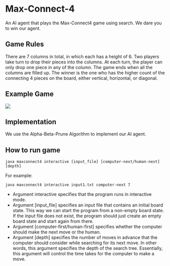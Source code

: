 # Max-Connect-4
An AI agent that plays the Max-Connect4 game using search. We dare you to win our agent.

## Game Rules
There are 7 columns in total, in which each has a height of 6. Two players take turn to drop their pieces into the columns. At each turn, the player can only drop one piece in any of the column. The game ends when all the columns are filled up. The winner is the one who has the higher count of the connecting 4 pieces on the board, either vertical, horizontal, or diagonal.

## Example Game
![](http://omega.uta.edu/~gopikrishnav/classes/2018/spring/4308_5360/assmts/assmt4_files/game.gif)

## Implementation
We use the Alpha-Beta-Prune Algorithm to implement our AI agent.

## How to run game
```
java maxconnect4 interactive [input_file] [computer-next/human-next] [depth]
```

For example:
```
java maxconnect4 interactive input1.txt computer-next 7
```

- Argument interactive specifies that the program runs in interactive mode.
- Argument [input_file] specifies an input file that contains an initial board state. This way we can start the program from a non-empty board state. If the input file does not exist, the program should just create an empty board state and start again from there.
- Argument [computer-first/human-first] specifies whether the computer should make the next move or the human.
- Argument [depth] specifies the number of moves in advance that the computer should consider while searching for its next move. In other words, this argument specifies the depth of the search tree. Essentially, this argument will control the time takes for the computer to make a move.

